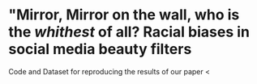 # "Mirror, Mirror on the wall, who is the _whithest_ of all? Racial biases in social media beauty filters

Code and Dataset for reproducing the results of our paper <<TITLE>>
<<Authors>>
